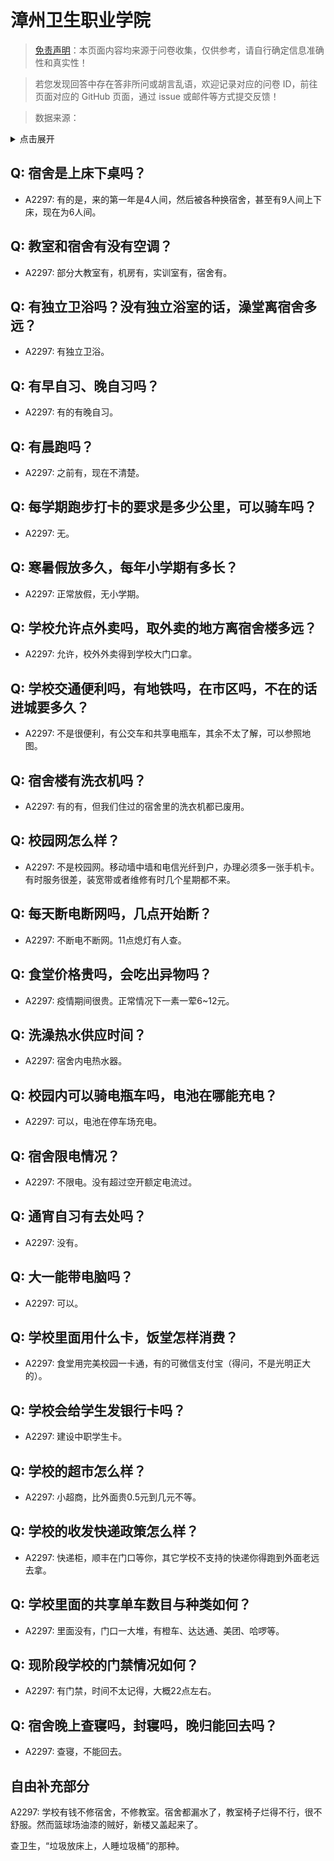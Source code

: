 # 漳州卫生职业学院

> [免责声明](https://colleges.chat/#_3)：本页面内容均来源于问卷收集，仅供参考，请自行确定信息准确性和真实性！

> 若您发现回答中存在答非所问或胡言乱语，欢迎记录对应的问卷 ID，前往页面对应的 GitHub 页面，通过 issue 或邮件等方式提交反馈！

> 数据来源：

<details><summary>点击展开</summary>
<ul>
<li>A2297: 匿名 (2021 年 06 月)</li>
</ul>
</details>

## Q: 宿舍是上床下桌吗？

- A2297: 有的是，来的第一年是4人间，然后被各种换宿舍，甚至有9人间上下床，现在为6人间。

## Q: 教室和宿舍有没有空调？

- A2297: 部分大教室有，机房有，实训室有，宿舍有。

## Q: 有独立卫浴吗？没有独立浴室的话，澡堂离宿舍多远？

- A2297: 有独立卫浴。

## Q: 有早自习、晚自习吗？

- A2297: 有的有晚自习。

## Q: 有晨跑吗？

- A2297: 之前有，现在不清楚。

## Q: 每学期跑步打卡的要求是多少公里，可以骑车吗？

- A2297: 无。

## Q: 寒暑假放多久，每年小学期有多长？

- A2297: 正常放假，无小学期。

## Q: 学校允许点外卖吗，取外卖的地方离宿舍楼多远？

- A2297: 允许，校外外卖得到学校大门口拿。

## Q: 学校交通便利吗，有地铁吗，在市区吗，不在的话进城要多久？

- A2297: 不是很便利，有公交车和共享电瓶车，其余不太了解，可以参照地图。

## Q: 宿舍楼有洗衣机吗？

- A2297: 有的有，但我们住过的宿舍里的洗衣机都已废用。

## Q: 校园网怎么样？

- A2297: 不是校园网。移动墙中墙和电信光纤到户，办理必须多一张手机卡。有时服务很差，装宽带或者维修有时几个星期都不来。

## Q: 每天断电断网吗，几点开始断？

- A2297: 不断电不断网。11点熄灯有人查。

## Q: 食堂价格贵吗，会吃出异物吗？

- A2297: 疫情期间很贵。正常情况下一素一荤6\~12元。

## Q: 洗澡热水供应时间？

- A2297: 宿舍内电热水器。

## Q: 校园内可以骑电瓶车吗，电池在哪能充电？

- A2297: 可以，电池在停车场充电。

## Q: 宿舍限电情况？

- A2297: 不限电。没有超过空开额定电流过。

## Q: 通宵自习有去处吗？

- A2297: 没有。

## Q: 大一能带电脑吗？

- A2297: 可以。

## Q: 学校里面用什么卡，饭堂怎样消费？

- A2297: 食堂用完美校园一卡通，有的可微信支付宝（得问，不是光明正大的）。

## Q: 学校会给学生发银行卡吗？

- A2297: 建设中职学生卡。

## Q: 学校的超市怎么样？

- A2297: 小超商，比外面贵0.5元到几元不等。

## Q: 学校的收发快递政策怎么样？

- A2297: 快递柜，顺丰在门口等你，其它学校不支持的快递你得跑到外面老远去拿。

## Q: 学校里面的共享单车数目与种类如何？

- A2297: 里面没有，门口一大堆，有橙车、达达通、美团、哈啰等。

## Q: 现阶段学校的门禁情况如何？

- A2297: 有门禁，时间不太记得，大概22点左右。

## Q: 宿舍晚上查寝吗，封寝吗，晚归能回去吗？

- A2297: 查寝，不能回去。

## 自由补充部分

A2297: 学校有钱不修宿舍，不修教室。宿舍都漏水了，教室椅子烂得不行，很不舒服。然而篮球场油漆的贼好，新楼又盖起来了。

查卫生，“垃圾放床上，人睡垃圾桶”的那种。